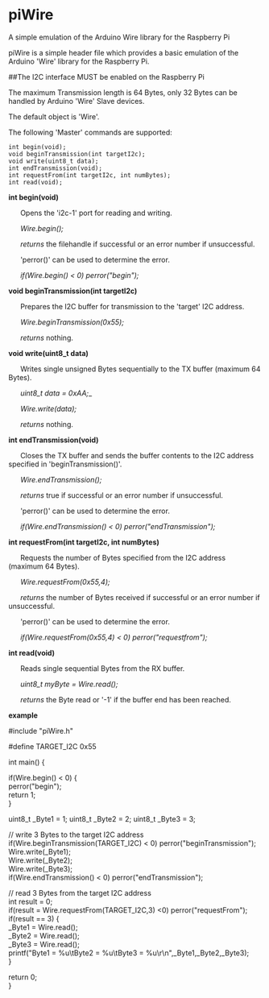 # piWire
 A simple emulation of the Arduino Wire library for the Raspberry Pi

piWire is a simple header file which provides a basic emulation of the Arduino 'Wire' library for the Raspberry Pi.

##The I2C interface MUST be enabled on the Raspberry Pi

The maximum Transmission length is 64 Bytes, only 32 Bytes can be handled by Arduino 'Wire' Slave devices.

The default object is 'Wire'.

The following 'Master' commands are supported:

	int begin(void);
	void beginTransmission(int targetI2c);
	void write(uint8_t data);
	int endTransmission(void);
	int requestFrom(int targetI2c, int numBytes);
	int read(void);
	
**int begin(void)**

&nbsp;&nbsp;&nbsp;&nbsp;&nbsp;&nbsp;Opens the 'i2c-1' port for reading and writing.

&nbsp;&nbsp;&nbsp;&nbsp;&nbsp;&nbsp;*Wire.begin();*

&nbsp;&nbsp;&nbsp;&nbsp;&nbsp;&nbsp;*returns* the filehandle if successful or an error number if unsuccessful.

&nbsp;&nbsp;&nbsp;&nbsp;&nbsp;&nbsp;'perror()' can be used to determine the error.

&nbsp;&nbsp;&nbsp;&nbsp;&nbsp;&nbsp;*if(Wire.begin() < 0) perror("begin");*

**void beginTransmission(int targetI2c)**

&nbsp;&nbsp;&nbsp;&nbsp;&nbsp;&nbsp;Prepares the I2C buffer for transmission to the 'target' I2C address.

&nbsp;&nbsp;&nbsp;&nbsp;&nbsp;&nbsp;*Wire.beginTransmission(0x55);*

&nbsp;&nbsp;&nbsp;&nbsp;&nbsp;&nbsp;*returns* nothing.

**void write(uint8_t data)**

&nbsp;&nbsp;&nbsp;&nbsp;&nbsp;&nbsp;Writes single unsigned Bytes sequentially to the TX buffer (maximum 64 Bytes).

&nbsp;&nbsp;&nbsp;&nbsp;&nbsp;&nbsp;*uint8_t data = 0xAA;*_

&nbsp;&nbsp;&nbsp;&nbsp;&nbsp;&nbsp;*Wire.write(data);*

&nbsp;&nbsp;&nbsp;&nbsp;&nbsp;&nbsp;*returns* nothing.

**int endTransmission(void)**

&nbsp;&nbsp;&nbsp;&nbsp;&nbsp;&nbsp;Closes the TX buffer and sends the buffer contents to the I2C address specified in 'beginTransmission()'.

&nbsp;&nbsp;&nbsp;&nbsp;&nbsp;&nbsp;*Wire.endTransmission();*

&nbsp;&nbsp;&nbsp;&nbsp;&nbsp;&nbsp;*returns* true if successful or an error number if unsuccessful.

&nbsp;&nbsp;&nbsp;&nbsp;&nbsp;&nbsp;'perror()' can be used to determine the error.

&nbsp;&nbsp;&nbsp;&nbsp;&nbsp;&nbsp;*if(Wire.endTransmission() < 0) perror("endTransmission");*

**int requestFrom(int targetI2c, int numBytes)**

&nbsp;&nbsp;&nbsp;&nbsp;&nbsp;&nbsp;Requests the number of Bytes specified from the I2C address (maximum 64 Bytes).

&nbsp;&nbsp;&nbsp;&nbsp;&nbsp;&nbsp;*Wire.requestFrom(0x55,4);*

&nbsp;&nbsp;&nbsp;&nbsp;&nbsp;&nbsp;*returns* the number of Bytes received if successful or an error number if unsuccessful.

&nbsp;&nbsp;&nbsp;&nbsp;&nbsp;&nbsp;'perror()' can be used to determine the error.

&nbsp;&nbsp;&nbsp;&nbsp;&nbsp;&nbsp;*if(Wire.requestFrom(0x55,4) < 0) perror("requestfrom");*

**int read(void)**

&nbsp;&nbsp;&nbsp;&nbsp;&nbsp;&nbsp;Reads single sequential Bytes from the RX buffer.

&nbsp;&nbsp;&nbsp;&nbsp;&nbsp;&nbsp;*uint8_t myByte = Wire.read();*

&nbsp;&nbsp;&nbsp;&nbsp;&nbsp;&nbsp;*returns* the Byte read or '-1' if the buffer end has been reached.


**example**

\#include "piWire.h"

\#define TARGET_I2C 0x55

int main() {

if(Wire.begin() < 0) {  
perror("begin");  
return 1;  
}  

uint8_t _Byte1 = 1;
uint8_t _Byte2 = 2;
uint8_t _Byte3 = 3;

// write 3 Bytes to the target I2C address  
if(Wire.beginTransmission(TARGET_I2C) < 0) perror("beginTransmission");  
Wire.write(_Byte1);  
Wire.write(_Byte2);  
Wire.write(_Byte3);  
if(Wire.endTransmission() < 0) perror("endTransmission");  

// read 3 Bytes from the target I2C address  
int result = 0;  
if(result = Wire.requestFrom(TARGET_I2C,3) <0) perror("requestFrom");  
if(result == 3) {  
\_Byte1 = Wire.read();  
\_Byte2 = Wire.read();  
\_Byte3 = Wire.read();  
printf("Byte1 = %u\tByte2 = %u\tByte3 = %u\r\n",\_Byte1,\_Byte2,\_Byte3);  
}  

return 0;  
}
